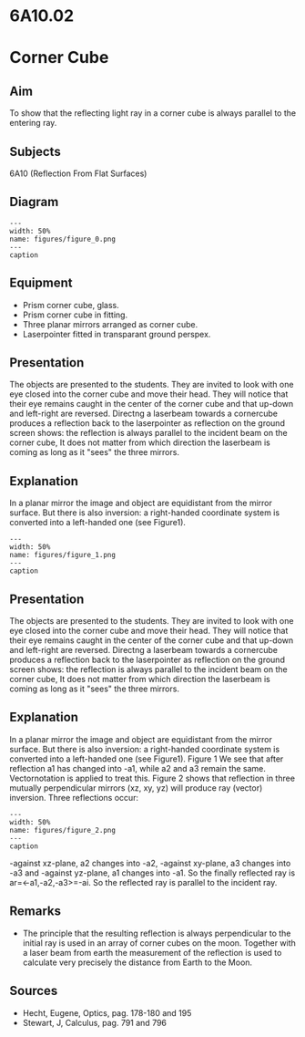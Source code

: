 # 6A10.02 
  # Corner Cube 
    
  
## Aim   
 To show that the reflecting light ray in a corner cube is always parallel to the entering ray.    
  
## Subjects   
 6A10 (Reflection From Flat Surfaces)   
  
## Diagram   
   
```{figure} figures/figure_0.png  
---  
width: 50%  
name: figures/figure_0.png  
---  
caption  
``` 
      
  
## Equipment   
 
 *  Prism corner cube, glass. 
 *  Prism corner cube in fitting. 
 *  Three planar mirrors arranged as corner cube. 
 *  Laserpointer fitted in transparant ground perspex.
     
  
## Presentation   
 The objects are presented to the students. They are invited to look with one eye closed into the corner cube and move their head. They will notice that their eye remains caught in the center of the corner cube and that up-down and left-right are reversed. Directng a laserbeam towards a cornercube produces a reflection back to the laserpointer as reflection on the ground screen shows: the reflection is always parallel to the incident beam on the corner cube, It does not matter from which direction the laserbeam is coming as long as it "sees" the three mirrors.    
  
## Explanation   
 In a planar mirror the image and object are equidistant from the mirror surface. But there is also inversion: a right-handed coordinate system is converted into a left-handed one (see Figure1).    
```{figure} figures/figure_1.png  
---  
width: 50%  
name: figures/figure_1.png  
---  
caption  
``` 
     
  
## Presentation   
 The objects are presented to the students. They are invited to look with one eye closed into the corner cube and move their head. They will notice that their eye remains caught in the center of the corner cube and that up-down and left-right are reversed. Directng a laserbeam towards a cornercube produces a reflection back to the laserpointer as reflection on the ground screen shows: the reflection is always parallel to the incident beam on the corner cube, It does not matter from which direction the laserbeam is coming as long as it "sees" the three mirrors.    
  
## Explanation   
 In a planar mirror the image and object are equidistant from the mirror surface. But there is also inversion: a right-handed coordinate system is converted into a left-handed one (see Figure1).   Figure 1  We see that after reflection a1 has changed into -a1, while a2 and a3 remain the same. Vectornotation is applied to treat this. Figure 2 shows that reflection in three mutually perpendicular mirrors (xz, xy, yz) will produce ray (vector) inversion. Three reflections occur:   
```{figure} figures/figure_2.png  
---  
width: 50%  
name: figures/figure_2.png  
---  
caption  
``` 
 -against xz-plane, a2 changes into -a2, -against xy-plane, a3 changes into -a3 and -against yz-plane, a1 changes into -a1. So the finally reflected ray is ar=<-a1,-a2,-a3>=-ai. So the reflected ray is parallel to the incident ray.       
  
## Remarks   
 
 *  The principle that the resulting reflection is always perpendicular to the initial ray is used in an array of corner cubes on the moon. Together with a laser beam from earth the measurement of the reflection is used to calculate very precisely the distance from Earth to the Moon.
   
  
## Sources   
 
 *  Hecht, Eugene, Optics, pag. 178-180 and 195 
 *  Stewart, J, Calculus, pag. 791 and 796
  